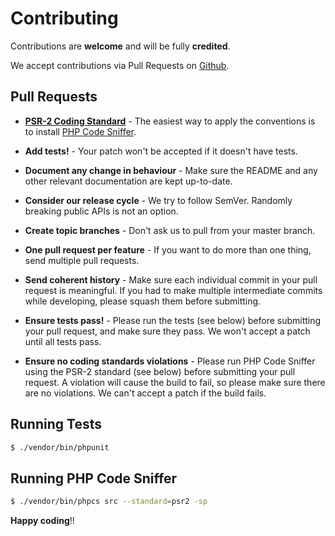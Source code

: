 # Contributing

Contributions are **welcome** and will be fully **credited**.

We accept contributions via Pull Requests on [Github](https://github.com/badpirate/oauth2-smartthings).


## Pull Requests

- **[PSR-2 Coding Standard](https://github.com/php-fig/fig-standards/blob/master/accepted/PSR-2-coding-style-guide.md)** - The easiest way to apply the conventions is to install [PHP Code Sniffer](http://pear.php.net/package/PHP_CodeSniffer).

- **Add tests!** - Your patch won't be accepted if it doesn't have tests.

- **Document any change in behaviour** - Make sure the README and any other relevant documentation are kept up-to-date.

- **Consider our release cycle** - We try to follow SemVer. Randomly breaking public APIs is not an option.

- **Create topic branches** - Don't ask us to pull from your master branch.

- **One pull request per feature** - If you want to do more than one thing, send multiple pull requests.

- **Send coherent history** - Make sure each individual commit in your pull request is meaningful. If you had to make multiple intermediate commits while developing, please squash them before submitting.

- **Ensure tests pass!** - Please run the tests (see below) before submitting your pull request, and make sure they pass. We won't accept a patch until all tests pass.

- **Ensure no coding standards violations** - Please run PHP Code Sniffer using the PSR-2 standard (see below) before submitting your pull request. A violation will cause the build to fail, so please make sure there are no violations. We can't accept a patch if the build fails.


## Running Tests

``` bash
$ ./vendor/bin/phpunit
```


## Running PHP Code Sniffer

``` bash
$ ./vendor/bin/phpcs src --standard=psr2 -sp
```

**Happy coding**!!
